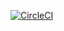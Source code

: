 [![CircleCI](https://dl.circleci.com/status-badge/img/gh/Micah-Shallom/dockerproj/tree/main.svg?style=svg)](https://dl.circleci.com/status-badge/redirect/gh/Micah-Shallom/dockerproj/tree/main)